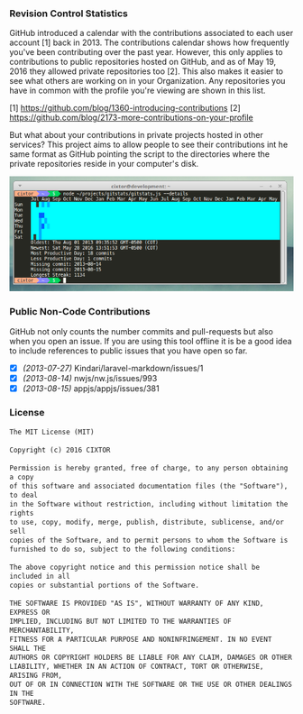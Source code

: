 ### Revision Control Statistics

GitHub introduced a calendar with the contributions associated to each user account [1] back in 2013. The contributions calendar shows how frequently you've been contributing over the past year. However, this only applies to contributions to public repositories hosted on GitHub, and as of May 19, 2016 they allowed private repositories too [2]. This also makes it easier to see what others are working on in your Organization. Any repositories you have in common with the profile you're viewing are shown in this list.

[1] https://github.com/blog/1360-introducing-contributions
[2] https://github.com/blog/2173-more-contributions-on-your-profile

But what about your contributions in private projects hosted in other services? This project aims to allow people to see their contributions int he same format as GitHub pointing the script to the directories where the private repositories reside in your computer's disk.

![Contribution Calendar](screenshot.png)

### Public Non-Code Contributions

GitHub not only counts the number commits and pull-requests but also when you open an issue. If you are using this tool offline it is be a good idea to include references to public issues that you have open so far.

- [x] _(2013-07-27)_ Kindari/laravel-markdown/issues/1
- [x] _(2013-08-14)_ nwjs/nw.js/issues/993
- [x] _(2013-08-15)_ appjs/appjs/issues/381

### License

```
The MIT License (MIT)

Copyright (c) 2016 CIXTOR

Permission is hereby granted, free of charge, to any person obtaining a copy
of this software and associated documentation files (the "Software"), to deal
in the Software without restriction, including without limitation the rights
to use, copy, modify, merge, publish, distribute, sublicense, and/or sell
copies of the Software, and to permit persons to whom the Software is
furnished to do so, subject to the following conditions:

The above copyright notice and this permission notice shall be included in all
copies or substantial portions of the Software.

THE SOFTWARE IS PROVIDED "AS IS", WITHOUT WARRANTY OF ANY KIND, EXPRESS OR
IMPLIED, INCLUDING BUT NOT LIMITED TO THE WARRANTIES OF MERCHANTABILITY,
FITNESS FOR A PARTICULAR PURPOSE AND NONINFRINGEMENT. IN NO EVENT SHALL THE
AUTHORS OR COPYRIGHT HOLDERS BE LIABLE FOR ANY CLAIM, DAMAGES OR OTHER
LIABILITY, WHETHER IN AN ACTION OF CONTRACT, TORT OR OTHERWISE, ARISING FROM,
OUT OF OR IN CONNECTION WITH THE SOFTWARE OR THE USE OR OTHER DEALINGS IN THE
SOFTWARE.
```
